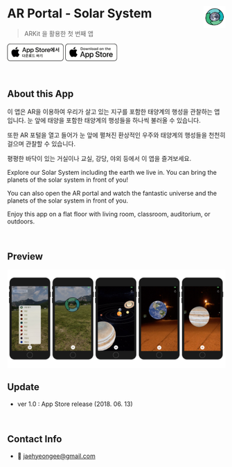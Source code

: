 # AR Portal - Solar System <img src = "images/Icon.png" width = 50 align = right>
> ARKit 을 활용한 첫 번째 앱

<a href="https://itunes.apple.com/kr/app/ar-portal-태양계/id1391499424?l=ko&ls=1&mt=8"><img src = "images/App_Store_Badge_KR.png" width="130"></a>
<a href="https://itunes.apple.com/us/app/ar-portal-solar-system/id1391499424?l=us&ls=1&mt=8"><img src = "images/App_Store_Badge_US.png" width="120"></a>

<br/>

## About this App
이 앱은 AR을 이용하여 우리가 살고 있는 지구를 포함한 태양계의 행성을 관찰하는 앱 입니다.
눈 앞에 태양을 포함한 태양계의 행성들을 하나씩 불러올 수 있습니다.

또한 AR 포털을 열고 들어가 눈 앞에 펼쳐진 환상적인 우주와 태양계의 행성들을 천천히 걸으며 관찰할 수 있습니다.

평평한 바닥이 있는 거실이나 교실, 강당, 야외 등에서 이 앱을 즐겨보세요.

Explore our Solar System including the earth we live in.
You can bring the planets of the solar system in front of you!

You can also open the AR portal and watch the fantastic universe and the planets of the solar system in front of you.

Enjoy this app on a flat floor with living room, classroom, auditorium, or outdoors.

<br/>

## Preview
<img src = "images/screenshot.png">

<br/>

## Update
- ver 1.0 : App Store release (2018. 06. 13)

<br/>

## Contact Info
- **:email:** jaehyeongee@gmail.com

